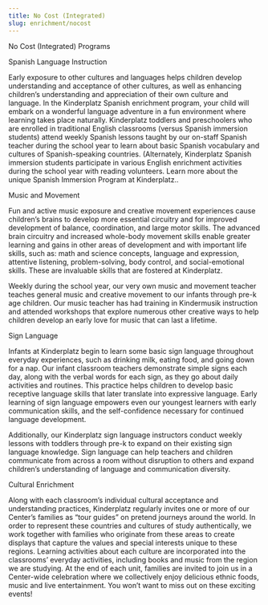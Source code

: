 ```yaml
---
title: No Cost (Integrated)
slug: enrichment/nocost
---
```

No Cost (Integrated) Programs

Spanish Language Instruction

Early exposure to other cultures and languages helps children develop understanding and acceptance of other cultures, as well as enhancing children’s understanding and appreciation of their own culture and language. In the Kinderplatz Spanish enrichment program, your child will embark on a wonderful language adventure in a fun environment where learning takes place naturally. Kinderplatz toddlers and preschoolers who are enrolled in traditional English classrooms (versus Spanish immersion students) attend weekly Spanish lessons taught by our on-staff Spanish teacher during the school year to learn about basic Spanish vocabulary and cultures of Spanish-speaking countries. (Alternately, Kinderplatz Spanish immersion students participate in various English enrichment activities during the school year with reading volunteers. Learn more about the unique Spanish Immersion Program at Kinderplatz..

Music and Movement

Fun and active music exposure and creative movement experiences cause children’s brains to develop more essential circuitry and for improved development of balance, coordination, and large motor skills. The advanced brain circuitry and increased whole-body movement skills enable greater learning and gains in other areas of development and with important life skills, such as: math and science concepts, language and expression, attentive listening, problem-solving, body control, and social-emotional skills. These are invaluable skills that are fostered at Kinderplatz.

Weekly during the school year, our very own music and movement teacher teaches general music and creative movement to our infants through pre-k age children. Our music teacher has had training in Kindermusik instruction and attended workshops that explore numerous other creative ways to help children develop an early love for music that can last a lifetime.

Sign Language

Infants at Kinderplatz begin to learn some basic sign language throughout everyday experiences, such as drinking milk, eating food, and going down for a nap. Our infant classroom teachers demonstrate simple signs each day, along with the verbal words for each sign, as they go about daily activities and routines. This practice helps children to develop basic receptive language skills that later translate into expressive language. Early learning of sign language empowers even our youngest learners with early communication skills, and the self-confidence necessary for continued language development.

Additionally, our Kinderplatz sign language instructors conduct weekly lessons with toddlers through pre-k to expand on their existing sign language knowledge. Sign language can help teachers and children communicate from across a room without disruption to others and expand children’s understanding of language and communication diversity.

Cultural Enrichment

Along with each classroom’s individual cultural acceptance and understanding practices, Kinderplatz regularly invites one or more of our Center’s families as “tour guides” on pretend journeys around the world. In order to represent these countries and cultures of study authentically, we work together with families who originate from these areas to create displays that capture the values and special interests unique to these regions. Learning activities about each culture are incorporated into the classrooms’ everyday activities, including books and music from the region we are studying. At the end of each unit, families are invited to join us in a Center-wide celebration where we collectively enjoy delicious ethnic foods, music and live entertainment. You won’t want to miss out on these exciting events!